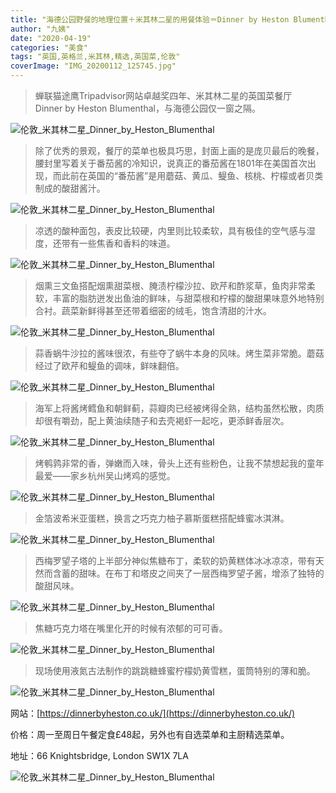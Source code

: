 ```yaml
---
title: "海德公园野餐的地理位置＋米其林二星的用餐体验＝Dinner by Heston Blumenthal"
author: "九姨"
date: "2020-04-19"
categories: "美食"
tags: "英国,英格兰,米其林,精选,英国菜,伦敦"
coverImage: "IMG_20200112_125745.jpg"
---
```


>蝉联猫途鹰Tripadvisor网站卓越奖四年、米其林二星的英国菜餐厅Dinner by Heston Blumenthal，与海德公园仅一窗之隔。

![伦敦_米其林二星_Dinner_by_Heston_Blumenthal](images/IMG_20200112_125011.jpg)

>除了优秀的景观，餐厅的菜单也极具巧思，封面上画的是庞贝最后的晚餐，腰封里写着关于番茄酱的冷知识，说真正的番茄酱在1801年在美国首次出现，而此前在英国的“番茄酱”是用蘑菇、黄瓜、鳀鱼、核桃、柠檬或者贝类制成的酸甜酱汁。

![伦敦_米其林二星_Dinner_by_Heston_Blumenthal](images/IMG_20200301_130350.jpg)

>凉透的酸种面包，表皮比较硬，内里则比较柔软，具有极佳的空气感与湿度，还带有一些焦香和香料的味道。

![伦敦_米其林二星_Dinner_by_Heston_Blumenthal](images/IMG_20200112_123858.jpg)

>烟熏三文鱼搭配烟熏甜菜根、腌渍柠檬沙拉、欧芹和酢浆草，鱼肉非常柔软，丰富的脂肪迸发出鱼油的鲜味，与甜菜根和柠檬的酸甜果味意外地特别合衬。蔬菜新鲜得甚至还带着细密的绒毛，饱含清甜的汁水。

![伦敦_米其林二星_Dinner_by_Heston_Blumenthal](images/IMG_20200112_125745.jpg)

>蒜香蜗牛沙拉的酱味很浓，有些夺了蜗牛本身的风味。烤生菜非常脆。蘑菇经过了欧芹和鳀鱼的调味，鲜味翻倍。

![伦敦_米其林二星_Dinner_by_Heston_Blumenthal](images/IMG_20200112_125818.jpg)

>海军上将酱烤鳕鱼和朝鲜蓟，蒜瓣肉已经被烤得全熟，结构虽然松散，肉质却很有嚼劲，配上黄油续随子和去壳褐虾一起吃，更添鲜香层次。

![伦敦_米其林二星_Dinner_by_Heston_Blumenthal](images/IMG_20200112_132334.jpg)

>烤鹌鹑非常的香，弹嫩而入味，骨头上还有些粉色，让我不禁想起我的童年最爱——家乡杭州吴山烤鸡的感觉。

![伦敦_米其林二星_Dinner_by_Heston_Blumenthal](images/IMG_20200112_132347.jpg)

>金箔波希米亚蛋糕，换言之巧克力柚子慕斯蛋糕搭配蜂蜜冰淇淋。

![伦敦_米其林二星_Dinner_by_Heston_Blumenthal](images/IMG_20200112_140253.jpg)

>西梅罗望子塔的上半部分神似焦糖布丁，柔软的奶黄糕体冰冰凉凉，带有天然而含蓄的甜味。在布丁和塔皮之间夹了一层西梅罗望子酱，增添了独特的酸甜风味。

![伦敦_米其林二星_Dinner_by_Heston_Blumenthal](images/IMG_20200112_140345.jpg)

>焦糖巧克力塔在嘴里化开的时候有浓郁的可可香。

![伦敦_米其林二星_Dinner_by_Heston_Blumenthal](images/IMG_20200112_142912.jpg)

>现场使用液氮古法制作的跳跳糖蜂蜜柠檬奶黄雪糕，蛋筒特别的薄和脆。

![伦敦_米其林二星_Dinner_by_Heston_Blumenthal](images/IMG_20200112_143952.jpg)

网站：[https://dinnerbyheston.co.uk/](https://dinnerbyheston.co.uk/)

价格：周一至周日午餐定食£48起，另外也有自选菜单和主厨精选菜单。

地址：66 Knightsbridge, London SW1X 7LA

![伦敦_米其林二星_Dinner_by_Heston_Blumenthal](images/Dinner_by_Heston_Blumenthal.jpg)